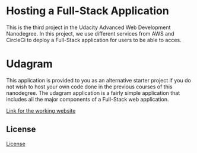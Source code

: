 # Hosting a Full-Stack Application

This is the third project in the Udacity Advanced Web Development Nanodegree. In this project, we use different services from AWS and CircleCi to deploy a Full-Stack application for users to be able to acces.

# Udagram

This application is provided to you as an alternative starter project if you do not wish to host your own code done in the previous courses of this nanodegree. The udagram application is a fairly simple application that includes all the major components of a Full-Stack web application.

[Link for the working website](http://udacity-karim-udagram.s3-website-us-east-1.amazonaws.com)

## License

[License](LICENSE.txt)
